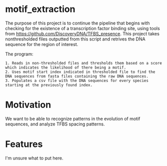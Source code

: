 # motif_extraction

The purpose of this project is to continue the pipeline that begins with checking for the existence of a transcription factor binding site, using tools from https://github.com/DiscoveryDNA/TFBS_presence. This project takes nonthresholded files outputted from this script and retrives the DNA sequence for the region of interest. 

The program:

	1. Reads in non-thresholded files and thresholds them based on a score which indicates the likelihood of there being a motif.
	2. Uses motif start index indicated in thresholded file to find the DNA sequences from fasta files containing the raw DNA sequences.
	3. Populates a csv file with the DNA sequences for every species starting at the previously found index.


# Motivation

We want to be able to recognize patterns in the evolution of motif sequences, and analyze TFBS spacing patterns.


# Features

I'm unsure what to put here.

